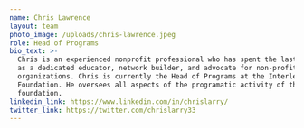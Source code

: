 ```yaml
---
name: Chris Lawrence
layout: team
photo_image: /uploads/chris-lawrence.jpeg
role: Head of Programs
bio_text: >-
  Chris is an experienced nonprofit professional who has spent the last 15 years
  as a dedicated educator, network builder, and advocate for non-profit
  organizations. Chris is currently the Head of Programs at the Interledger
  Foundation. He oversees all aspects of the programatic activity of the
  foundation.
linkedin_link: https://www.linkedin.com/in/chrislarry/
twitter_link: https://twitter.com/chrislarry33
---
```


